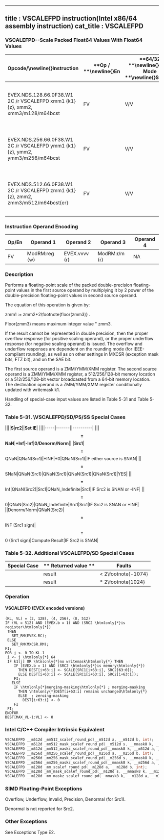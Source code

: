 ----------------------------
title : VSCALEFPD instruction(Intel x86/64 assembly instruction)
cat_title : VSCALEFPD
----------------------------
### VSCALEFPD--Scale Packed Float64 Values With Float64 Values


|**Opcode/**\newline{}**Instruction**|**Op / **\newline{}**En**|**64/32 **\newline{}**bit Mode **\newline{}**Support**|**CPUID **\newline{}**Feature **\newline{}**Flag**|**Description**|
|------------------------------------|-------------------------|------------------------------------------------------|--------------------------------------------------|---------------|
|EVEX.NDS.128.66.0F38.W1 2C /r VSCALEFPD xmm1 {k1}{z}, xmm2, xmm3/m128/m64bcst|FV|V/V|AVX512VLAVX512F|Scale the packed double-precision floating-point values in xmm2 using values from xmm3/m128/m64bcst. Under writemask k1.|
|EVEX.NDS.256.66.0F38.W1 2C /r VSCALEFPD ymm1 {k1}{z}, ymm2, ymm3/m256/m64bcst|FV|V/V|AVX512VLAVX512F|Scale the packed double-precision floating-point values in ymm2 using values from ymm3/m256/m64bcst. Under writemask k1.|
|EVEX.NDS.512.66.0F38.W1 2C /r VSCALEFPD zmm1 {k1}{z}, zmm2, zmm3/m512/m64bcst{er}|FV|V/V|AVX512F|Scale the packed double-precision floating-point values in zmm2 using values from zmm3/m512/m64bcst. Under writemask k1.|
### Instruction Operand Encoding


|Op/En|Operand 1|Operand 2|Operand 3|Operand 4|
|-----|---------|---------|---------|---------|
|FV|ModRM:reg (w)|EVEX.vvvv (r)|ModRM:r/m (r)|NA|
### Description


Performs a floating-point scale of the packed double-precision floating-point values in the first source operand by multiplying it by 2 power of the double-precision floating-point values in second source operand.

The equation of this operation is given by:

zmm1 := zmm2*2\footnote{floor(zmm3)} .

Floor(zmm3) means maximum integer value  " zmm3.

If the result cannot be represented in double precision, then the proper overflow response (for positive scaling operand), or the proper underflow response (for negative scaling operand) is issued. The overflow and underflow responses are dependent on the rounding mode (for IEEE-compliant rounding), as well as on other settings in MXCSR (exception mask bits, FTZ bit), and on the SAE bit.

The first source operand is a ZMM/YMM/XMM register. The second source operand is a ZMM/YMM/XMM register, a 512/256/128-bit memory location or a 512/256/128-bit vector broadcasted from a 64-bit memory location. The destination operand is a ZMM/YMM/XMM register conditionally updated with writemask k1.

Handling of special-case input values are listed in Table 5-31 and Table 5-32.

### Table 5-31. \VSCALEFPD/SD/PS/SS Special Cases


||||**S**|**rc2**||**Set IE**|
||||-----|-------||----------|
|||**$$\pm$$NaN**|**+Inf**|**-Inf**|**0/Denorm/Norm**||
|**Src1**|$$\pm$$QNaN|QNaN(Src1)|+INF|+0|QNaN(Src1)|IF either source is SNAN|
||$$\pm$$SNaN|QNaN(Src1)|QNaN(Src1)|QNaN(Src1)|QNaN(Src1)|YES|
||$$\pm$$Inf|QNaN(Src2)|Src1|QNaN_Indefinite|Src1|IF Src2 is SNAN or -INF|
||$$\pm$$0|QNaN(Src2)|QNaN_Indefinite|Src1|Src1|IF Src2 is SNAN or +INF|
||Denorm/Norm|QNaN(Src2)|$$\pm$$INF (Src1 sign)|$$\pm$$0 (Src1 sign)|Compute Result|IF Src2 is SNAN|
### Table 5-32. Additional VSCALEFPD/SD Special Cases


|**Special Case**|** Returned value **|**Faults**|
|----------------|--------------------|----------|
||result| < 2\footnote{-1074}|$$\pm$$0 or $$\pm$$Min-Denormal (Src1 sign)|Underflow|
||result| *   2\footnote{1024}|$$\pm$$INF (Src1 sign) or $$\pm$$Max-normal (Src1 sign)|Overflow|

### Operation
#### VSCALEFPD (EVEX encoded versions)
```info-verb
(KL, VL) = (2, 128), (4, 256), (8, 512)
IF (VL = 512) AND (EVEX.b = 1) AND (SRC2 \htmlonly{*}is register\htmlonly{*})
 THEN
   SET_RM(EVEX.RC);
 ELSE 
   SET_RM(MXCSR.RM);
FI;
FOR j  <- 0 TO KL-1
 i  <- j \htmlonly{*} 64
 IF k1[j] OR \htmlonly{*}no writemask\htmlonly{*} THEN
    IF (EVEX.b = 1) AND (SRC2 \htmlonly{*}is memory\htmlonly{*})
      THEN DEST[i+63:i]  <- SCALE(SRC1[i+63:i], SRC2[63:0]);
      ELSE DEST[i+63:i] <-  SCALE(SRC1[i+63:i], SRC2[i+63:i]);
    FI;
   ELSE 
    IF \htmlonly{*}merging-masking\htmlonly{*} ; merging-masking
      THEN \htmlonly{*}DEST[i+63:i] remains unchanged\htmlonly{*}
      ELSE  ; zeroing-masking
        DEST[i+63:i] <-  0
    FI
 FI;
ENDFOR
DEST[MAX_VL-1:VL]  <- 0
```

### Intel C/C++ Compiler Intrinsic Equivalent

```cpp
VSCALEFPD __m512d _mm512_scalef_round_pd(__m512d a, __m512d b, int);
VSCALEFPD __m512d _mm512_mask_scalef_round_pd(__m512d s, __mmask8 k, __m512d a, __m512d b, int);
VSCALEFPD __m512d _mm512_maskz_scalef_round_pd(__mmask8 k, __m512d a, __m512d b, int);
VSCALEFPD __m256d _mm256_scalef_round_pd(__m256d a, __m256d b, int);
VSCALEFPD __m256d _mm256_mask_scalef_round_pd(__m256d s, __mmask8 k, __m256d a, __m256d b, int);
VSCALEFPD __m256d _mm256_maskz_scalef_round_pd(__mmask8 k, __m256d a, __m256d b, int);
VSCALEFPD __m128d _mm_scalef_round_pd(__m128d a, __m128d b, int);
VSCALEFPD __m128d _mm_mask_scalef_round_pd(__m128d s, __mmask8 k, __m128d a, __m128d b, int);
VSCALEFPD __m128d _mm_maskz_scalef_round_pd(__mmask8 k, __m128d a, __m128d b, int);
```
### SIMD Floating-Point Exceptions


Overflow, Underflow, Invalid, Precision, Denormal (for Src1).

Denormal is not reported for Src2.

### Other Exceptions


See Exceptions Type E2.

